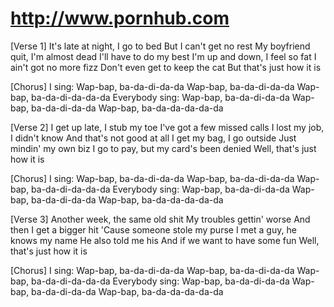 # <link>http://www.pornhub.com</link>
[Verse 1]
It's late at night, I go to bed
But I can't get no rest
My boyfriend quit, I'm almost dead
I'll have to do my best
I'm up and down, I feel so fat
I ain't got no more fizz
Don't even get to keep the cat
But that's just how it is

[Chorus]
I sing:
Wap-bap, ba-da-di-da-da
Wap-bap, ba-da-di-da-da
Wap-bap, ba-da-di-da-da-da
Everybody sing:
Wap-bap, ba-da-di-da-da
Wap-bap, ba-da-di-da-da
Wap-bap, ba-da-da-da-da-da

[Verse 2]
I get up late, I stub my toe
I've got a few missed calls
I lost my job, I didn't know
And that's not good at all
I get my bag, I go outside
Just mindin' my own biz
I go to pay, but my card's been denied
Well, that's just how it is

[Chorus]
I sing:
Wap-bap, ba-da-di-da-da
Wap-bap, ba-da-di-da-da
Wap-bap, ba-da-di-da-da-da
Everybody sing:
Wap-bap, ba-da-di-da-da
Wap-bap, ba-da-di-da-da
Wap-bap, ba-da-da-da-da-da

[Verse 3]
Another week, the same old shit
My troubles gettin' worse
And then I get a bigger hit
'Cause someone stole my purse
I met a guy, he knows my name
He also told me his
And if we want to have some fun
Well, that's just how it is

[Chorus]
I sing:
Wap-bap, ba-da-di-da-da
Wap-bap, ba-da-di-da-da
Wap-bap, ba-da-di-da-da-da
Everybody sing:
Wap-bap, ba-da-di-da-da
Wap-bap, ba-da-di-da-da
Wap-bap, ba-da-da-da-da-da
